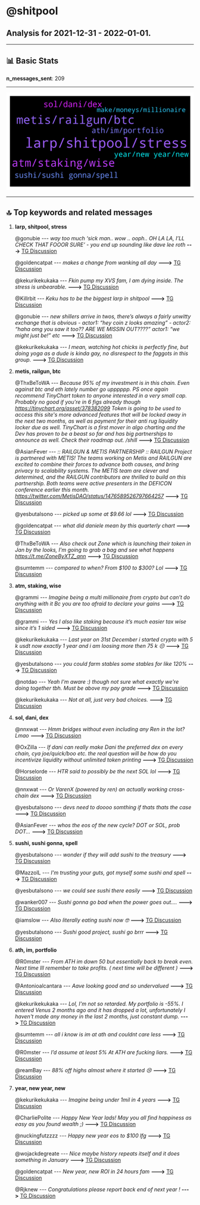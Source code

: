 # **@shitpool**
 ## Analysis for **2021-12-31** - **2022-01-01**.

---

## 📊 **Basic Stats**

**n_messages_sent**: 209

---
![wordcloud](shitpool_1Days_wordcloud.png)

---


## 🔝 **Top keywords and related messages**

1. **larp, shitpool, stress**

    @gonubie --- *way too much ‘sick man.. wow .. ooph.. OH LA LA, I’LL CHECK THAT FOOOR SURE’ - you end up sounding like dave lee roth* **--->** [TG Discussion](https://t.me/shitpool/713068)

    @goldencatpat --- *makes a change from wanking all day* **--->** [TG Discussion](https://t.me/shitpool/713030)

    @kekurikekukaka --- *Fkin pump my XVS fam, I am dying inside. The stress is unbearable.* **--->** [TG Discussion](https://t.me/shitpool/713158)

    @Killrbit --- *Keku has to be the biggest larp in shitpool* **--->** [TG Discussion](https://t.me/shitpool/712995)

    @gonubie --- *new shillers arrive in twos, there’s always a fairly unwitty exchange that is obvious - actor1: “hey coin z looks amazing” - actor2: “haha omg you saw it too?? ARE WE MISSIN OUT????” actor1: “<chandler bing voice>we might just be!” etc* **--->** [TG Discussion](https://t.me/shitpool/713081)

    @kekurikekukaka --- *I mean, watching hot chicks is perfectly fine, but doing yoga as a dude is kinda gay, no disrespect to the faggots in this group.* **--->** [TG Discussion](https://t.me/shitpool/713031)

2. **metis, railgun, btc**

    @ThxBeToWA --- *Because 95% of my investment is in this chain.  Even against btc and eth lately number go upppppp.  PS once again recommend TinyChart token to anyone interested in a very small cap.  Probably no good if you're in 6 figs already though https://tinychart.org/asset/378382099  Token is going to be used to access this site's more advanced features that will be locked away in the next two months, as well as payment for their anti rug liquidity locker due as well.  TinyChart is a first mover in algo charting and the Dev has proven to be a beast so far and has big partnerships to announce as well.  Check their roadmap out.  /shill* **--->** [TG Discussion](https://t.me/shitpool/712988)

    @AsianFever --- *:: RAILGUN & METIS PARTNERSHIP ::  RAILGUN Project is partnered with METIS! The teams working on Metis and RAILGUN are excited to combine their forces to advance both causes, and bring privacy to scalability systems. The METIS team are clever and determined, and the RAILGUN contributors are thrilled to build on this partnership. Both teams were active presenters in the DEFICON conference earlier this month.  https://twitter.com/MetisDAO/status/1476589526797664257* **--->** [TG Discussion](https://t.me/shitpool/713245)

    @yesbutalsono --- *picked up some at $9.66 lol* **--->** [TG Discussion](https://t.me/shitpool/712861)

    @goldencatpat --- *what did daniele mean by this quarterly chart* **--->** [TG Discussion](https://t.me/shitpool/712981)

    @ThxBeToWA --- *Also check out Zone which is launching their token in Jan by the looks, I'm going to grab a bag and see what happens https://t.me/ZoneByXTZ_ann* **--->** [TG Discussion](https://t.me/shitpool/713061)

    @sumtemm --- *compared to when? From $100 to $300? Lol* **--->** [TG Discussion](https://t.me/shitpool/713230)

3. **atm, staking, wise**

    @grammi --- *Imagine being a multi millionaire from crypto but can’t do anything with it Bc you are too afraid to declare your gains* **--->** [TG Discussion](https://t.me/shitpool/713220)

    @grammi --- *Yes I also like staking because it’s much easier tax wise since it’s 1 sided* **--->** [TG Discussion](https://t.me/shitpool/713209)

    @kekurikekukaka --- *Last year on 31st December i started crypto with 5 k usdt now exactly 1 year and i am loosing more then 75 k 😔* **--->** [TG Discussion](https://t.me/shitpool/713330)

    @yesbutalsono --- *you could farm stables some stables for like 120%* **--->** [TG Discussion](https://t.me/shitpool/713184)

    @notdao --- *Yeah I'm aware :) though not sure what exactly we're doing together tbh. Must be above my pay grade* **--->** [TG Discussion](https://t.me/shitpool/713247)

    @kekurikekukaka --- *Not at all, just very bad choices.* **--->** [TG Discussion](https://t.me/shitpool/712997)

4. **sol, dani, dex**

    @nnxwat --- *Hmm bridges without even including any Ren in the lot? Lmao* **--->** [TG Discussion](https://t.me/shitpool/713322)

    @OxZilla --- *If dani can really make Dani the preferred dex on every chain, cya joe/quick/boo etc.  the real question will be how do you incentivize liquidity without unlimited token printing* **--->** [TG Discussion](https://t.me/shitpool/712872)

    @Horselorde --- *HTR said to possibly be the next SOL lol* **--->** [TG Discussion](https://t.me/shitpool/713378)

    @nnxwat --- *Or VarenX (powered by ren) an actually working cross-chain dex* **--->** [TG Discussion](https://t.me/shitpool/713323)

    @yesbutalsono --- *devs need to doooo somthing if thats thats the case* **--->** [TG Discussion](https://t.me/shitpool/713154)

    @AsianFever --- *whos the eos of the new cycle? DOT or SOL, prob DOT...* **--->** [TG Discussion](https://t.me/shitpool/713143)

5. **sushi, sushi gonna, spell**

    @yesbutalsono --- *wonder if they will add sushi to the treasury* **--->** [TG Discussion](https://t.me/shitpool/712855)

    @MazzolL --- *I'm trusting your guts, got myself some sushi and spell* **--->** [TG Discussion](https://t.me/shitpool/712856)

    @yesbutalsono --- *we could see sushi there easily* **--->** [TG Discussion](https://t.me/shitpool/712889)

    @wanker007 --- *Sushi gonna go bad when the power goes out....* **--->** [TG Discussion](https://t.me/shitpool/712927)

    @iamslow --- *Also literally eating sushi now 🤓* **--->** [TG Discussion](https://t.me/shitpool/712864)

    @yesbutalsono --- *Sushi good project, sushi go brrr* **--->** [TG Discussion](https://t.me/shitpool/712847)

6. **ath, im, portfolio**

    @R0mster --- *From ATH im down 50 but essentially back to break even. Next time Ill remember to take profits. ( next time will be different )* **--->** [TG Discussion](https://t.me/shitpool/713136)

    @Antonioalcantara --- *Aave looking good and so undervalued* **--->** [TG Discussion](https://t.me/shitpool/712869)

    @kekurikekukaka --- *Lol, I'm not so retarded. My portfolio is -55%. I entered Venus 2 months ago and it has dropped a lot, unfortunately I haven't made any money in the last 2 months, just constant dump.* **--->** [TG Discussion](https://t.me/shitpool/712992)

    @sumtemm --- *all i know is im at ath and couldnt care less* **--->** [TG Discussion](https://t.me/shitpool/713233)

    @R0mster --- *I’d assume at least 5% At ATH are fucking liars.* **--->** [TG Discussion](https://t.me/shitpool/713139)

    @reamBay --- *88% off highs almost where it started 😢* **--->** [TG Discussion](https://t.me/shitpool/713119)

7. **year, new year, new**

    @kekurikekukaka --- *Imagine being under 1mil in 4 years* **--->** [TG Discussion](https://t.me/shitpool/713180)

    @CharliePolite --- *Happy New Year lads! May you all find happiness as easy as you found wealth ;)* **--->** [TG Discussion](https://t.me/shitpool/713278)

    @nuckingfutzzzz --- *Happy new year eos to $100 lfg* **--->** [TG Discussion](https://t.me/shitpool/713306)

    @wojackdegreate --- *Nice maybe history repeats itself and it does something in January* **--->** [TG Discussion](https://t.me/shitpool/713208)

    @goldencatpat --- *New year, new ROI in 24 hours fam* **--->** [TG Discussion](https://t.me/shitpool/712994)

    @Rjknew --- *Congratulations please report back end of next year !* **--->** [TG Discussion](https://t.me/shitpool/712893)

